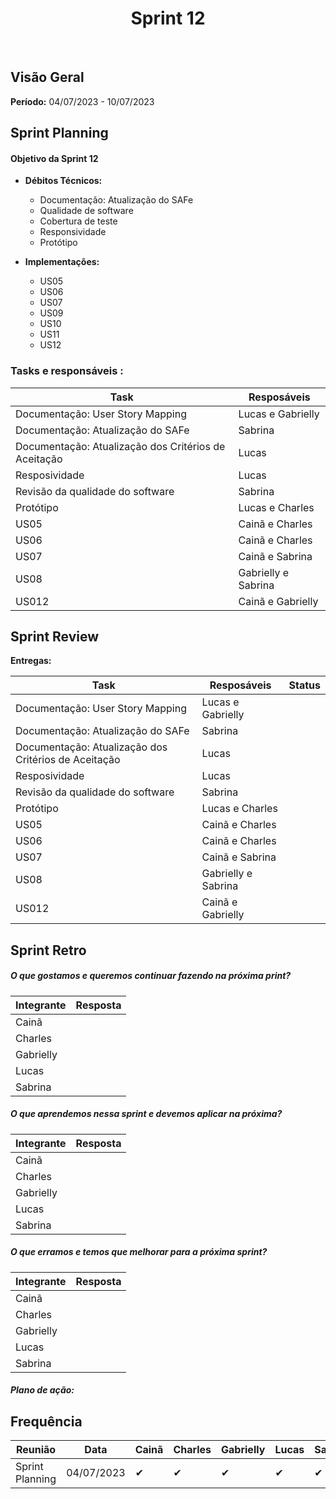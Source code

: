 <h1 align="center"><b>Sprint 12</b></h1>

<br>

## Visão Geral

**Período:** 04/07/2023 - 10/07/2023 <br>


## Sprint Planning

#### Objetivo da Sprint 12
- **Débitos Técnicos:** 
    - Documentação: Atualização do SAFe
    - Qualidade de software
    - Cobertura de teste
    - Responsividade
    - Protótipo

- **Implementações:**
    - US05
    - US06
    - US07
    - US09
    - US10
    - US11
    - US12 

### Tasks e responsáveis :

|                **Task**                 |    **Resposáveis**    | 
|-----------------------------------------|-----------------------|
| Documentação: User Story Mapping        | Lucas e Gabrielly     |
| Documentação: Atualização do SAFe       | Sabrina               |
| Documentação: Atualização dos Critérios de Aceitação | Lucas    |
| Resposividade                           | Lucas                 |
| Revisão da qualidade do software        | Sabrina               |
| Protótipo                               | Lucas e Charles       |
| US05                                    | Cainã e Charles       |
| US06                                    | Cainã e Charles       |
| US07                                    | Cainã e Sabrina       |
| US08                                    | Gabrielly e Sabrina   |
| US012                                   | Cainã e Gabrielly     |


## Sprint Review

**Entregas:**

|                **Task**                 |    **Resposáveis**    |     **Status**   |
|-----------------------------------------|-----------------------| ---------------- |
| Documentação: User Story Mapping        | Lucas e Gabrielly     |
| Documentação: Atualização do SAFe       | Sabrina               |
| Documentação: Atualização dos Critérios de Aceitação | Lucas    |
| Resposividade                           | Lucas                 |
| Revisão da qualidade do software        | Sabrina               |
| Protótipo                               | Lucas e Charles       |
| US05                                    | Cainã e Charles       |
| US06                                    | Cainã e Charles       |
| US07                                    | Cainã e Sabrina       |
| US08                                    | Gabrielly e Sabrina   |
| US012                                   | Cainã e Gabrielly     |



## Sprint Retro

##### O que gostamos e queremos continuar fazendo na próxima print?
|**Integrante**|**Resposta**|
|--------------|------------|
| Cainã        | | 
| Charles      |       |
| Gabrielly    |   |
| Lucas        |       |
| Sabrina      |        |

##### O que aprendemos nessa sprint e devemos aplicar na próxima?
|**Integrante**|**Resposta**|
|--------------|------------|
| Cainã        |  |
| Charles      |       |
| Gabrielly    |       |
| Lucas        |       |
| Sabrina      |     |

##### O que erramos e temos que melhorar para a próxima sprint?
|**Integrante**|**Resposta**|
|--------------|------------|
| Cainã        |  | 
| Charles      |   |
| Gabrielly    |       |
| Lucas        |           |
| Sabrina      |   |


##### **Plano de ação:**


## Frequência

|  **Reunião**   |    **Data**    |**Cainã**| **Charles** | **Gabrielly** | **Lucas** | **Sabrina** |
|----------------|----------------| ------- |-------------|---------------|-----------|-------------|
|Sprint Planning |  04/07/2023    |   ✔     |     ✔      |      ✔       |     ✔     |     ✔       |


